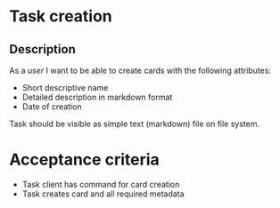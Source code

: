 # Task creation

## Description

As a *user* I want to be able to create cards with the following attributes:

  * Short descriptive name
  * Detailed description in markdown format
  * Date of creation

Task should be visible as simple text (markdown) file on file system.

# Acceptance criteria

* Task client has command for card creation
* Task creates card and all required metadata
